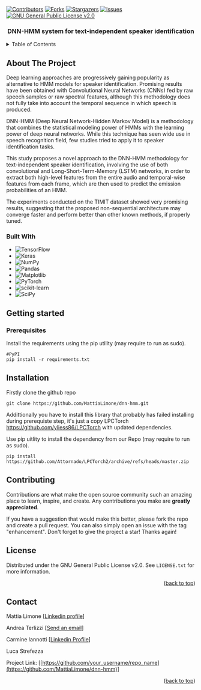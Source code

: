 <div id="readme-top"></div>

[![Contributors][contributors-shield]][contributors-url]
[![Forks][forks-shield]][forks-url]
[![Stargazers][stars-shield]][stars-url]
[![Issues][issues-shield]][issues-url]
[![GNU General Public License v2.0][license-shield]][license-url]


<h3 align="center">DNN-HMM system for text-independent speaker identification</h3>
<!-- TABLE OF CONTENTS -->
<details>
  <summary>Table of Contents</summary>
  <ol>
    <li>
      <a href="#about-the-project">About The Project</a>
      <ul>
        <li><a href="#built-with">Built With</a></li>
      </ul>
    </li>
    <li>
      <a href="#getting-started">Getting Started</a>
      <ul>
        <li><a href="#prerequisites">Prerequisites</a></li>
        <li><a href="#installation">Installation</a></li>
      </ul>
    </li>
    <li><a href="#contributing">Contributing</a></li>
    <li><a href="#license">License</a></li>
    <li><a href="#contact">Contact</a></li>
  </ol>
</details>

## About The Project
Deep learning approaches are progressively gaining popularity as alternative to HMM models for speaker identification. Promising results have been obtained with Convolutional Neural Networks (CNNs) fed by raw speech samples or raw spectral features, although this methodology does not fully take into account the temporal sequence in which speech is produced.
	
DNN-HMM (Deep Neural Network-Hidden Markov Model) is a methodology that combines the statistical modeling power of HMMs with the learning power of deep neural networks. While this technique has seen wide use in speech recognition field, few studies tried to apply it to speaker identification tasks.
	
This study proposes a novel approach to the DNN-HMM methodology for text-independent speaker identification, involving the use of both convolutional and Long-Short-Term-Memory (LSTM) networks, in order to extract both high-level features from the entire audio and temporal-wise features from each frame, which are then used to predict the emission probabilities of an HMM.
	
The experiments conducted on the TIMIT dataset showed very promising results, suggesting that the proposed non-sequential architecture may converge faster and perform better than other known methods, if properly tuned.

### Built With

* ![TensorFlow]
* ![Keras]
* ![NumPy]
* ![Pandas]
* ![Matplotlib]
* ![PyTorch]
* ![scikit-learn]
* ![SciPy]

## Getting started

### Prerequisites
Install the requirements using the pip utility (may require to run as sudo).

```
#PyPI
pip install -r requirements.txt
```

## Installation
Firstly clone the github repo
```
git clone https://github.com/MattiaLimone/dnn-hmm.git
```
Addittionally you have to install this library that probably has failed installing during prerequiste step, it's just a copy LPCTorch https://github.com/yliess86/LPCTorch with updated dependencies.

Use pip uitlity to install the dependency from our Repo (may require to run as sudo).
```
pip install https://github.com/Attornado/LPCTorch2/archive/refs/heads/master.zip
```

## Contributing

Contributions are what make the open source community such an amazing place to learn, inspire, and create. Any contributions you make are **greatly appreciated**.

If you have a suggestion that would make this better, please fork the repo and create a pull request. You can also simply open an issue with the tag "enhancement".
Don't forget to give the project a star! Thanks again!

## License

Distributed under the GNU General Public License v2.0. See `LICENSE.txt` for more information.

<p align="right">(<a href="#readme-top">back to top</a>)</p>

## Contact

Mattia Limone [[Linkedin profile](https://www.linkedin.com/in/mattia-limone/)]

Andrea Terlizzi [[Send an email](mailto:andrea.terlizzi@mail.com)]

Carmine Iannotti [[Linkedin Profile](https://www.linkedin.com/in/carmine-iannotti-aa031b232/)]

Luca Strefezza

Project Link: [[https://github.com/your_username/repo_name](https://github.com/MattiaLimone/dnn-hmm)]

<p align="right">(<a href="#readme-top">back to top</a>)</p>

[contributors-shield]: https://img.shields.io/github/contributors/MattiaLimone/dnn-hmm.svg?style=for-the-badge
[contributors-url]: https://github.com/MattiaLimone/dnn-hmm/graphs/contributors
[forks-shield]: https://img.shields.io/github/forks/MattiaLimone/dnn-hmm.svg?style=for-the-badge
[forks-url]: https://github.com/MattiaLimone/dnn-hmm/network/members
[stars-shield]: https://img.shields.io/github/stars/MattiaLimone/dnn-hmm.svg?style=for-the-badge
[stars-url]: https://github.com/MattiaLimone/dnn-hmm/stargazers
[issues-shield]: https://img.shields.io/github/issues/MattiaLimone/dnn-hmm.svg?style=for-the-badge
[issues-url]: https://github.com/MattiaLimone/dnn-hmm/issues
[license-shield]: https://img.shields.io/github/license/MattiaLimone/dnn-hmm.svg?style=for-the-badge
[license-url]: https://github.com/MattiaLimone/dnn-hmm/blob/main/LICENSE
[TensorFlow]: https://img.shields.io/badge/TensorFlow-%23FF6F00.svg?style=for-the-badge&logo=TensorFlow&logoColor=white
[Keras]: https://img.shields.io/badge/Keras-%23D00000.svg?style=for-the-badge&logo=Keras&logoColor=white
[NumPy]: https://img.shields.io/badge/numpy-%23013243.svg?style=for-the-badge&logo=numpy&logoColor=white
[Pandas]: https://img.shields.io/badge/pandas-%23150458.svg?style=for-the-badge&logo=pandas&logoColor=white
[Matplotlib]: https://img.shields.io/badge/Matplotlib-%23ffffff.svg?style=for-the-badge&logo=Matplotlib&logoColor=black
[PyTorch]: https://img.shields.io/badge/PyTorch-%23EE4C2C.svg?style=for-the-badge&logo=PyTorch&logoColor=white
[scikit-learn]: https://img.shields.io/badge/scikit--learn-%23F7931E.svg?style=for-the-badge&logo=scikit-learn&logoColor=white
[SciPy]: https://img.shields.io/badge/SciPy-%230C55A5.svg?style=for-the-badge&logo=scipy&logoColor=%white

